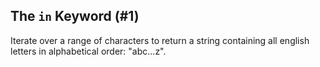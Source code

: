 ## The `in` Keyword (#1)

Iterate over a range of characters to return a string containing all english
letters in alphabetical order: "abc...z".
